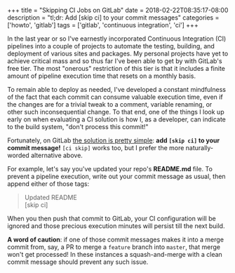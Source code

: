 +++
title = "Skipping CI Jobs on GitLab"
date = 2018-02-22T08:35:17-08:00
description = "tl;dr: Add [skip ci] to your commit messages"
categories = ['howto', 'gitlab']
tags = ['gitlab', 'continuous integration', 'ci']
+++

In the last year or so I've earnestly incorporated Continuous Integration (CI) pipelines into a couple of projects to automate the testing, building, and deployment of various sites and packages. My personal projects have yet to achieve critical mass and so thus far I've been able to get by with GitLab's free tier. The most "onerous" restriction of this tier is that it includes a finite amount of pipeline execution time that resets on a monthly basis.

To remain able to deploy as needed, I've developed a constant mindfulness of the fact that each commit can consume valuable execution time, even if the changes are for a trivial tweak to a comment, variable renaming, or other such inconsequential change. To that end, one of the things I look up early on when evaluating a CI solution is how I, as a developer, can indicate to the build system, "don't process this commit!"

Fortunately, on GitLab [the solution is pretty simple](https://docs.gitlab.com/ee/ci/yaml/README.html#skipping-jobs): **add `[skip ci]` to your commit message!** `[ci skip]` works too, but I prefer the more naturally-worded alternative above.

For example, let's say you've updated your repo's **README.md** file. To prevent a pipeline execution, write out your commit message as usual, then append either of those tags:

> Updated README\
> [skip ci]

When you then push that commit to GitLab, your CI configuration will be ignored and those precious execution minutes will persist till the next build.

**A word of caution**: if one of those commit messages makes it into a merge commit from, say, a PR to merge a `feature` branch into `master`, that merge won't get processed! In these instances a squash-and-merge with a clean commit message should prevent any such issue.

